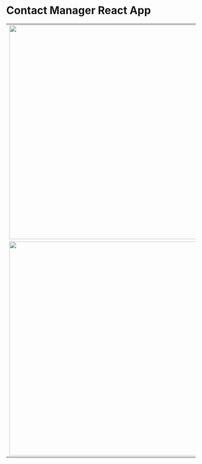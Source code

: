 # Contact Manager React App
<table>
  <tr>
    <td><image src="images/1.png" height="570" width="870"></td>
  </tr>
  <tr>
    <td><image src="images/2.png" height="570" width="870"></td>
  </tr>
</table>
